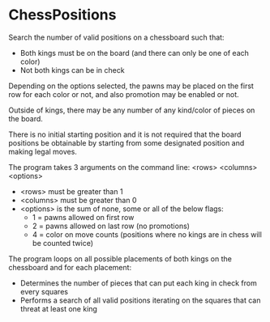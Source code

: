 # ChessPositions

Search the number of valid positions on a chessboard such that:

- Both kings must be on the board (and there can only be one of each color)
- Not both kings can be in check

Depending on the options selected, the pawns may be placed on the first row for each color or not, and also promotion may be enabled or not.

Outside of kings, there may be any number of any kind/color of pieces on the board.

There is no initial starting position and it is not required that the board positions be obtainable by starting from some designated position and making legal moves.

The program takes 3 arguments on the command line: \<rows\> \<columns\> \<options\>
- \<rows\> must be greater than 1
- \<columns\> must be greater than 0
- \<options\> is the sum of none, some or all of the below flags:
	- 1 = pawns allowed on first row
	- 2 = pawns allowed on last row (no promotions)
	- 4 = color on move counts (positions where no kings are in chess will be counted twice)

The program loops on all possible placements of both kings on the chessboard and for each placement:

- Determines the number of pieces that can put each king in check from every squares
- Performs a search of all valid positions iterating on the squares that can threat at least one king
